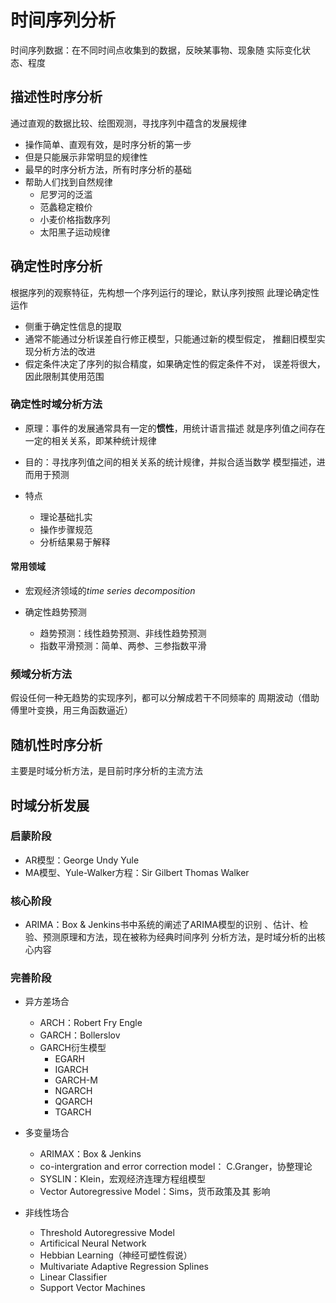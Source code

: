 #	时间序列分析

时间序列数据：在不同时间点收集到的数据，反映某事物、现象随
实际变化状态、程度

##	描述性时序分析

通过直观的数据比较、绘图观测，寻找序列中蕴含的发展规律

-	操作简单、直观有效，是时序分析的第一步
-	但是只能展示非常明显的规律性
-	最早的时序分析方法，所有时序分析的基础
-	帮助人们找到自然规律
	-	尼罗河的泛滥
	-	范蠡稳定粮价
	-	小麦价格指数序列
	-	太阳黑子运动规律

##	确定性时序分析

根据序列的观察特征，先构想一个序列运行的理论，默认序列按照
此理论确定性运作

-	侧重于确定性信息的提取
-	通常不能通过分析误差自行修正模型，只能通过新的模型假定，
	推翻旧模型实现分析方法的改进
-	假定条件决定了序列的拟合精度，如果确定性的假定条件不对，
	误差将很大，因此限制其使用范围

###	确定性时域分析方法

-	原理：事件的发展通常具有一定的**惯性**，用统计语言描述
	就是序列值之间存在一定的相关关系，即某种统计规律

-	目的：寻找序列值之间的相关关系的统计规律，并拟合适当数学
	模型描述，进而用于预测

-	特点
	-	理论基础扎实
	-	操作步骤规范
	-	分析结果易于解释

####	常用领域

-	宏观经济领域的*time series decomposition*

-	确定性趋势预测
	-	趋势预测：线性趋势预测、非线性趋势预测
	-	指数平滑预测：简单、两参、三参指数平滑

###	频域分析方法

假设任何一种无趋势的实现序列，都可以分解成若干不同频率的
周期波动（借助傅里叶变换，用三角函数逼近）

##	随机性时序分析

主要是时域分析方法，是目前时序分析的主流方法

##	时域分析发展

###	启蒙阶段

-	AR模型：George Undy Yule
-	MA模型、Yule-Walker方程：Sir Gilbert Thomas Walker

###	核心阶段

-	ARIMA：Box & Jenkins书中系统的阐述了ARIMA模型的识别
	、估计、检验、预测原理和方法，现在被称为经典时间序列
	分析方法，是时域分析的出核心内容

###	完善阶段

-	异方差场合
	-	ARCH：Robert Fry Engle
	-	GARCH：Bollerslov
	-	GARCH衍生模型
		-	EGARH
		-	IGARCH
		-	GARCH-M
		-	NGARCH
		-	QGARCH
		-	TGARCH

-	多变量场合
	-	ARIMAX：Box & Jenkins
	-	co-intergration and error correction model：
		C.Granger，协整理论
	-	SYSLIN：Klein，宏观经济连理方程组模型
	-	Vector Autoregressive Model：Sims，货币政策及其
		影响

-	非线性场合
	-	Threshold Autoregressive Model
	-	Artificical Neural Network
	-	Hebbian Learning（神经可塑性假说）
	-	Multivariate Adaptive Regression Splines
	-	Linear Classifier
	-	Support Vector Machines

